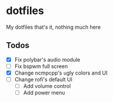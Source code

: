 # dotfiles

My dotfiles that's it, nothing much here

## Todos

- [x] Fix polybar's audio module
- [ ] Fix bspwm full screen
- [x] Change ncmpcpp's ugly colors and UI
- [ ] Change rofi's default UI
	- [ ] Add volume control
	- [ ] Add power menu
